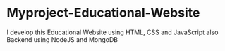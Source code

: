 # Myproject-Educational-Website
I develop this Educational Website using HTML, CSS and JavaScript also Backend using NodeJS and MongoDB

